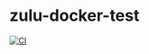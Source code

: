 # zulu-docker-test

[![CI](https://github.com/AntonKozlov/zulu-docker-test/actions/workflows/docker.yml/badge.svg)](https://github.com/AntonKozlov/zulu-docker-test/actions/workflows/docker.yml)
